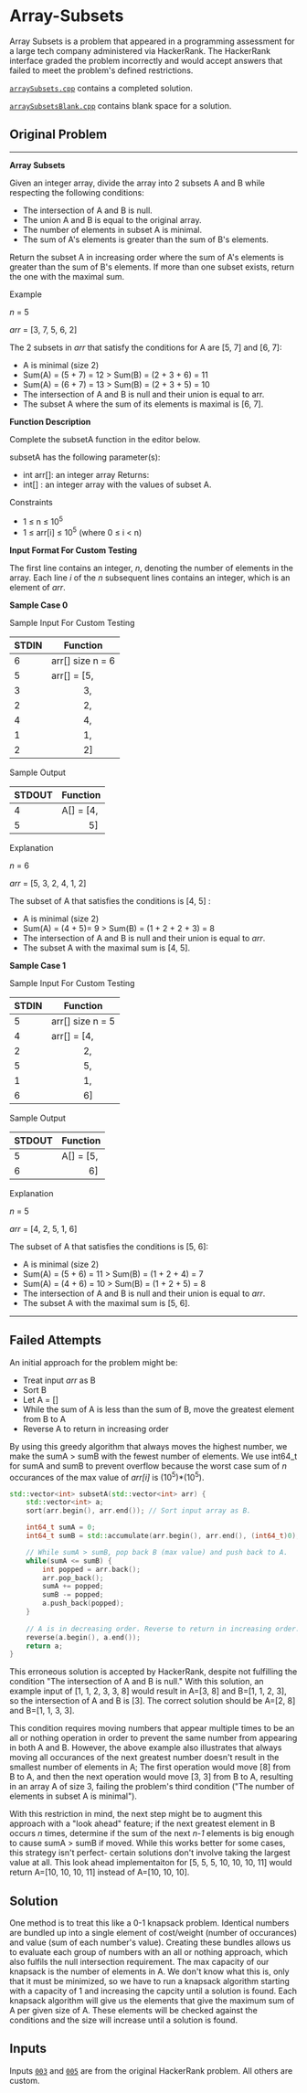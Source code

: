 # Array-Subsets

Array Subsets is a problem that appeared in a programming assessment for a large tech company administered via HackerRank. The HackerRank interface graded the problem incorrectly and would accept answers that failed to meet the problem's defined restrictions.

[`arraySubsets.cpp`](/arraySubsets.cpp) contains a completed solution.

[`arraySubsetsBlank.cpp`](/arraySubsetsBlank.cpp) contains blank space for a solution.

## Original Problem
___
**Array Subsets**

Given an integer array, divide the array into 2 subsets A and B while respecting the following conditions:
* The intersection of A and B is null.
* The union A and B is equal to the original array.
* The number of elements in subset A is minimal.
* The sum of A's elements is greater than the sum of B's elements.
 
Return the subset A in increasing order where the sum of A's elements is greater than the sum of B's elements. If more than one subset exists, return the one with the maximal sum.
 
Example

_n_ = 5

_arr_ = [3, 7, 5, 6, 2]
 
The 2 subsets in _arr_ that satisfy the conditions for A are [5, 7] and [6, 7]:
* A is minimal (size 2)
* Sum(A) = (5 + 7) = 12 > Sum(B) = (2 + 3 + 6) = 11
* Sum(A) = (6 + 7) = 13 > Sum(B) = (2 + 3 + 5) = 10
* The intersection of A and B is null and their union is equal to arr.
* The subset A where the sum of its elements is maximal is [6, 7].
 
**Function Description**

Complete the subsetA function in the editor below.
 
subsetA has the following parameter(s):
* int arr[]: an integer array
Returns:
* int[] : an integer array with the values of subset A.
 
Constraints
* 1 ≤ n ≤ 10<sup>5</sup> 
* 1 ≤ arr[i] ≤ 10<sup>5</sup> (where 0 ≤ i < n)

**Input Format For Custom Testing**

The first line contains an integer, _n_, denoting the number of elements in the array.
Each line _i_ of the _n_ subsequent lines contains an integer, which is an element of _arr_.

**Sample Case 0**

Sample Input For Custom Testing

| STDIN | Function |
|-------|----------|
|6|arr[] size n = 6|
|5|arr[] = [5,|
|3|&nbsp;&nbsp;&nbsp;&nbsp;&nbsp;&nbsp;&nbsp;&nbsp;&nbsp;&nbsp;&nbsp;&nbsp;&nbsp;3,|
|2|&nbsp;&nbsp;&nbsp;&nbsp;&nbsp;&nbsp;&nbsp;&nbsp;&nbsp;&nbsp;&nbsp;&nbsp;&nbsp;2,|
|4|&nbsp;&nbsp;&nbsp;&nbsp;&nbsp;&nbsp;&nbsp;&nbsp;&nbsp;&nbsp;&nbsp;&nbsp;&nbsp;4,|
|1|&nbsp;&nbsp;&nbsp;&nbsp;&nbsp;&nbsp;&nbsp;&nbsp;&nbsp;&nbsp;&nbsp;&nbsp;&nbsp;1,|
|2|&nbsp;&nbsp;&nbsp;&nbsp;&nbsp;&nbsp;&nbsp;&nbsp;&nbsp;&nbsp;&nbsp;&nbsp;&nbsp;2]|

Sample Output

| STDOUT | Function |
|--------|----------|
|4|A[] = [4,|
|5|&nbsp;&nbsp;&nbsp;&nbsp;&nbsp;&nbsp;&nbsp;&nbsp;&nbsp;&nbsp;&nbsp;5]|

Explanation

_n_ = 6

_arr_ = [5, 3, 2, 4, 1, 2]
 
The subset of A that satisfies the conditions is [4, 5] :
* A is minimal (size 2)
* Sum(A) = (4 + 5)= 9 > Sum(B) = (1 + 2 + 2 +  3) = 8
* The intersection of A and B is null and their union is equal to _arr_.
* The subset A with the maximal sum is [4, 5].
 
**Sample Case 1**

Sample Input For Custom Testing

| STDIN | Function |
|-------|----------|
|5|arr[] size n = 5|
|4|arr[] = [4,|
|2|&nbsp;&nbsp;&nbsp;&nbsp;&nbsp;&nbsp;&nbsp;&nbsp;&nbsp;&nbsp;&nbsp;&nbsp;&nbsp;2,|
|5|&nbsp;&nbsp;&nbsp;&nbsp;&nbsp;&nbsp;&nbsp;&nbsp;&nbsp;&nbsp;&nbsp;&nbsp;&nbsp;5,|
|1|&nbsp;&nbsp;&nbsp;&nbsp;&nbsp;&nbsp;&nbsp;&nbsp;&nbsp;&nbsp;&nbsp;&nbsp;&nbsp;1,|
|6|&nbsp;&nbsp;&nbsp;&nbsp;&nbsp;&nbsp;&nbsp;&nbsp;&nbsp;&nbsp;&nbsp;&nbsp;&nbsp;6]|

Sample Output

| STDOUT | Function |
|--------|----------|
|5|A[] = [5,|
|6|&nbsp;&nbsp;&nbsp;&nbsp;&nbsp;&nbsp;&nbsp;&nbsp;&nbsp;&nbsp;&nbsp;6]|

Explanation

_n_ = 5

_arr_ = [4, 2, 5, 1, 6]
 
The subset of A that satisfies the conditions is [5, 6]:
* A is minimal (size 2)
* Sum(A) = (5 + 6) = 11 > Sum(B) = (1 + 2 + 4) = 7
* Sum(A) = (4 + 6) = 10 > Sum(B) = (1 + 2 + 5) = 8
* The intersection of A and B is null and their union is equal to _arr_.
* The subset A with the maximal sum is [5, 6].

___

## Failed Attempts

An initial approach for the problem might be:
* Treat input _arr_ as B
* Sort B
* Let A = []
* While the sum of A is less than the sum of B, move the greatest element from B to A
* Reverse A to return in increasing order

By using this greedy algorithm that always moves the highest number, we make the sumA > sumB with the fewest number of elements. We use int64_t for sumA and sumB to prevent overflow because the worst case sum of _n_ occurances of the max value of _arr[i]_ is (10<sup>5</sup>)*(10<sup>5</sup>).

```cpp
std::vector<int> subsetA(std::vector<int> arr) {
    std::vector<int> a;
    sort(arr.begin(), arr.end()); // Sort input array as B.

    int64_t sumA = 0;
    int64_t sumB = std::accumulate(arr.begin(), arr.end(), (int64_t)0);

    // While sumA > sumB, pop back B (max value) and push back to A.
    while(sumA <= sumB) {
        int popped = arr.back();
        arr.pop_back();
        sumA += popped;
        sumB -= popped;
        a.push_back(popped);
    }
    
    // A is in decreasing order. Reverse to return in increasing order.
    reverse(a.begin(), a.end());
    return a;
}
```

This erroneous solution is accepted by HackerRank, despite not fulfilling the condition "The intersection of A and B is null." With this solution, an example input of [1, 1, 2, 3, 3, 8] would result in A=[3, 8] and B=[1, 1, 2, 3], so the intersection of A and B is [3]. The correct solution should be A=[2, 8] and B=[1, 1, 3, 3].

This condition requires moving numbers that appear multiple times to be an all or nothing operation in order to prevent the same number from appearing in both A and B. However, the above example also illustrates that always moving all occurances of the next greatest number doesn't result in the smallest number of elements in A; The first operation would move [8] from B to A, and then the next operation would move [3, 3] from B to A, resulting in an array A of size 3, failing the problem's third condition ("The number of elements in subset A is minimal").

With this restriction in mind, the next step might be to augment this approach with a "look ahead" feature; if the next greatest element in B occurs _n_ times, determine if the sum of the next _n-1_ elements is big enough to cause sumA > sumB if moved. While this works better for some cases, this strategy isn't perfect- certain solutions don't involve taking the largest value at all. This look ahead implementaiton for [5, 5, 5, 10, 10, 10, 11] would return A=[10, 10, 10, 11] instead of A=[10, 10, 10].

## Solution
One method is to treat this like a 0-1 knapsack problem. Identical numbers are bundled up into a single element of cost/weight (number of occurances) and value (sum of each number's value). Creating these bundles allows us to evaluate each group of numbers with an all or nothing approach, which also fulfils the null intersection requirement. The max capacity of our knapsack is the number of elements in A. We don't know what this is, only that it must be minimized, so we have to run a knapsack algorithm starting with a capacity of 1 and increasing the capcity until a solution is found. Each knapsack algorithm will give us the elements that give the maximum sum of A per given size of A. These elements will be checked against the conditions and the size will increase until a solution is found.

## Inputs
Inputs [`003`](/inputs/input003.txt) and [`005`](/inputs/input005.txt) are from the original HackerRank problem. All others are custom.